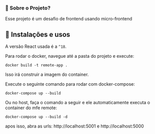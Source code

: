 ### 🤔 Sobre o Projeto?

Esse projeto é um desafio de frontend usando micro-frontend

## 🙅 Instalações e usos

A versão React usada é a `^18`.

Para rodar o docker, navegue até a pasta do projeto e execute:

```
docker build -t remote-app .
```

Isso irá construir a imagem do container.

Execute o seguinte comando para rodar com docker-compose:

```
docker-compose up --build
```

Ou no host, faça o comando a seguir e ele automaticamente executa o container do mfe remote:

```
docker-compose up --build -d
```

apos isso, abra as urls:
http://localhost:5001
e
http://localhost:5000